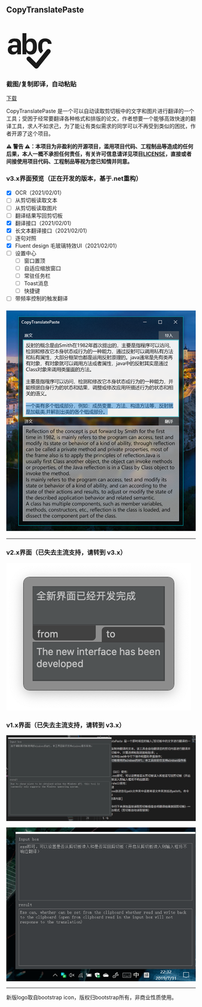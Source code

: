 ## CopyTranslatePaste

 <div width="100%" style="overflow-x: auto;"> 
<svg width="128px" height="128px" viewBox="0 0 16 16" class="bi bi-spellcheck" fill="currentColor" xmlns="http://www.w3.org/2000/svg">
    <path fill-rule="evenodd" d="M8.217 11.068c1.216 0 1.948-.869 1.948-2.31v-.702c0-1.44-.727-2.305-1.929-2.305-.742 0-1.328.347-1.499.889h-.063V3.983h-1.29V11h1.27v-.791h.064c.21.532.776.86 1.499.86zm-.43-1.025c-.66 0-1.113-.518-1.113-1.28V8.12c0-.825.42-1.343 1.098-1.343.684 0 1.075.518 1.075 1.416v.45c0 .888-.386 1.401-1.06 1.401zm-5.583 1.035c.767 0 1.201-.356 1.406-.737h.059V11h1.216V7.519c0-1.314-.947-1.783-2.11-1.783C1.355 5.736.75 6.42.69 7.27h1.216c.064-.323.313-.552.84-.552.527 0 .864.249.864.771v.464H2.346C1.145 7.953.5 8.568.5 9.496c0 .977.693 1.582 1.704 1.582zm.42-.947c-.44 0-.845-.235-.845-.718 0-.395.269-.684.84-.684h.991v.538c0 .503-.444.864-.986.864zm8.897.567c-.577-.4-.9-1.088-.9-1.983v-.65c0-1.42.894-2.338 2.305-2.338 1.352 0 2.119.82 2.139 1.806h-1.187c-.04-.351-.283-.776-.918-.776-.674 0-1.045.517-1.045 1.328v.625c0 .468.121.834.343 1.067l-.737.92z" />
    <path fill-rule="evenodd" d="M14.469 9.414a.75.75 0 0 1 .117 1.055l-4 5a.75.75 0 0 1-1.116.061l-2.5-2.5a.75.75 0 1 1 1.06-1.06l1.908 1.907 3.476-4.346a.75.75 0 0 1 1.055-.117z" />
</svg>
</div>

### 截图/复制即译，自动粘贴

[下载](https://github.com/HanyuuLu/CopyTranslatePaste/releases)

CopyTranslatePaste 是一个可以自动读取剪切板中的文字和图片进行翻译的一个工具；受困于经常要翻译各种格式和排版的论文，作者想要一个能够高效快速的翻译工具，求人不如求己，为了能让有类似需求的同学可以不再受到类似的困扰，作者开源了这个项目。

**⚠ 警告 ⚠：本项目为非盈利的开源项目，滥用项目代码、工程制品等造成的任何后果，本人一概不承担任何责任，有关许可信息请详见项目[LICENSE](.\LICENSE)，直接或者间接使用项目代码、工程制品等视为您已知情并同意。**

###  v3.x界面预览（正在开发的版本，基于.net重构）

*   [x] OCR（2021/02/01）
*   [ ] 从剪切板读取文本
*   [ ] 从剪切板读取图片
*   [ ] 翻译结果写回剪切板
*   [x] 翻译接口（2021/02/01）
*   [x] 长文本翻译接口（2021/02/01）
*   [ ] 逐句对照
*   [x] Fluent design 毛玻璃特效UI（2021/02/01）
*   [ ] 设置中心
	*   [ ] 窗口置顶
	*   [ ] 自适应缩放窗口
	*   [ ] 常驻任务栏
	*   [ ] Toast消息
	*   [ ] 快捷键
*   [ ] 带频率控制的触发翻译

### ![image-20210201003643229](readme.assets/image-20210201003643229.png)

---

### v2.x界面（已失去主流支持，请转到 v3.x）

![newuipreview](readme.assets/newuiPreview.png)

### v1.x界面（已失去主流支持，请转到 v3.x）

![translate](readme.assets/translate.gif)
    
![settings](readme.assets/settings.gif)

---
新版logo取自bootstrap icon，版权归bootstrap所有，非商业性质使用。

